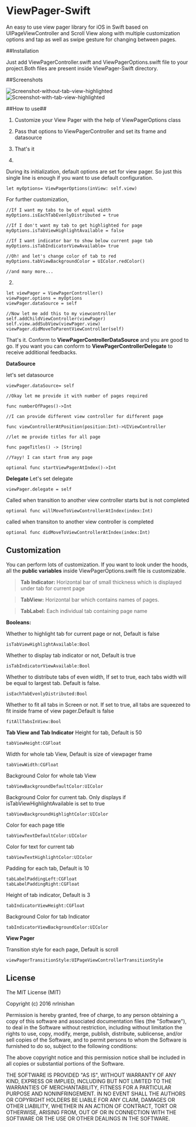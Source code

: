 ViewPager-Swift
===================
An easy to use view pager library for iOS in Swift based on UIPageViewController and Scroll View along with multiple customization options and tap as well as swipe gesture for changing between pages.

##Installation

Just add ViewPagerController.swift and ViewPagerOptions.swift file to your project.Both files are present inside ViewPager-Swift directory.

##Screenshots

![Screenshot-without-tab-view-highlighted](/Screenshots/Screenshot-1.png?raw=true)
![Screenshot-with-tab-view-highlighted](/Screenshots/Screenshot-2.png?raw=true)

##How to use##

1. Customize your View Pager with the help of ViewPagerOptions class
2. Pass that options to ViewPagerController and set its frame and datasource
3. That's it

1.
 During its initialization, default options are set for view pager. So just this single line is enough if you want to use default configuration.
```
let myOptions= ViewPagerOptions(inView: self.view)
```

For further customization,
```
//If I want my tabs to be of equal width
myOptions.isEachTabEvenlyDistributed = true

//If I don't want my tab to get highlighted for page
myOptions.isTabViewHighlightAvailable = false

//If I want indicator bar to show below current page tab
myOptions.isTabIndicatorViewAvailable= true

//Oh! and let's change color of tab to red
myOptions.tabViewBackgroundColor = UIColor.redColor()

//and many more...
```
2.
```
let viewPager = ViewPagerController()
viewPager.options = myOptions
viewPager.dataSource = self

//Now let me add this to my viewcontroller
self.addChildViewController(viewPager)
self.view.addSubView(viewPager.view)
viewPager.didMoveToParentViewController(self)
```
That's it.  Conform to **ViewPagerControllerDataSource** and you are good to go. If you want you can conform to **ViewPagerControllerDelegate** to receive additional feedbacks.

**DataSource**

let's set datasource
```
viewPager.dataSource= self

//Okay let me provide it with number of pages required

func numberOfPages()->Int

//I can provide different view controller for different page 

func viewControllerAtPosition(position:Int)->UIViewController

//let me provide titles for all page

func pageTitles() -> [String]

//Yayy! I can start from any page

optional func startViewPagerAtIndex()->Int
```

**Delegate**
Let's set delegate
```
viewPager.delegate = self
```
Called when transition to another view controller starts but is not completed
```
optional func willMoveToViewControllerAtIndex(index:Int)
```
called when transiton to another view controller is completed
```
optional func didMoveToViewControllerAtIndex(index:Int)
```
## Customization ##
You can perform lots of customization. If you want to look under the hoods, all the **public variables** inside ViewPagerOptions.swift file is customizable.

>**Tab Indicator:** Horizontal bar of small thickness which is displayed under tab for current page

>**TabView:** Horizontal bar which contains names of pages.

>**TabLabel:** Each individual tab containing page name

**Booleans:**

Whether to highlight tab for current page or not, Default is false
```
isTabViewHighlightAvailable:Bool
```
Whether to display tab indicator or not, Default is true
```
isTabIndicatorViewAvailable:Bool
```
Whether to distribute tabs of even width, If set to true, each tabs width will be equal to largest tab. Default is false.
```
isEachTabEvenlyDistributed:Bool
```
Whether to fit all tabs in Screen or not. If set to true, all tabs are squeezed to fit inside frame of view pager.Default is false
```
fitAllTabsInView:Bool
```
**Tab View and Tab Indicator**
Height for tab, Default is 50
```
tabViewHeight:CGFloat
```
Width for whole tab View, Default is size of viewpager frame
```
tabViewWidth:CGFloat
```
Background Color for whole tab View
```
tabViewBackgroundDefaultColor:UIColor
```
Background Color for current tab. Only displays if isTabViewHighlightAvailable is set to true
```
tabViewBackgroundHighlightColor:UIColor
```
Color for each page title 
```
tabViewTextDefaultColor:UIColor
```
Color for text for current tab
```
tabViewTextHighlightColor:UIColor
```
Padding for each tab, Default is 10
```
tabLabelPaddingLeft:CGFloat
tabLabelPaddingRight:CGFloat
```
Height of tab indicator, Default is 3
```
tabIndicatorViewHeight:CGFloat
```
Background Color for tab Indicator
```
tabIndicatorViewBackgroundColor:UIColor
```
**View Pager**

Transition style for each page, Default is scroll
```
viewPagerTransitionStyle:UIPageViewControllerTransitionStyle
```


## License ##
The MIT License (MIT)

Copyright (c) 2016 nrlnishan

Permission is hereby granted, free of charge, to any person obtaining a copy
of this software and associated documentation files (the "Software"), to deal
in the Software without restriction, including without limitation the rights
to use, copy, modify, merge, publish, distribute, sublicense, and/or sell
copies of the Software, and to permit persons to whom the Software is
furnished to do so, subject to the following conditions:

The above copyright notice and this permission notice shall be included in all
copies or substantial portions of the Software.

THE SOFTWARE IS PROVIDED "AS IS", WITHOUT WARRANTY OF ANY KIND, EXPRESS OR
IMPLIED, INCLUDING BUT NOT LIMITED TO THE WARRANTIES OF MERCHANTABILITY,
FITNESS FOR A PARTICULAR PURPOSE AND NONINFRINGEMENT. IN NO EVENT SHALL THE
AUTHORS OR COPYRIGHT HOLDERS BE LIABLE FOR ANY CLAIM, DAMAGES OR OTHER
LIABILITY, WHETHER IN AN ACTION OF CONTRACT, TORT OR OTHERWISE, ARISING FROM,
OUT OF OR IN CONNECTION WITH THE SOFTWARE OR THE USE OR OTHER DEALINGS IN THE
SOFTWARE.

